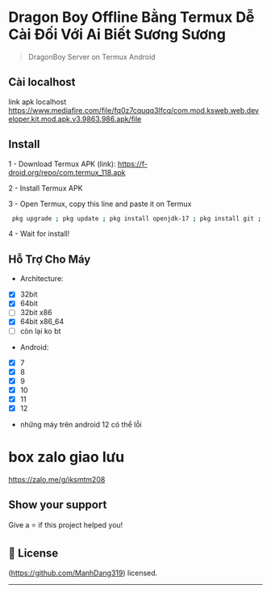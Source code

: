 # Dragon Boy Offline Bằng Termux Dễ Cài Đối Với Ai Biết Sương Sương


 
> DragonBoy Server on Termux Android


## Cài localhost 
link apk localhost https://www.mediafire.com/file/fq0z7cquqq3lfcq/com.mod.ksweb.web.developer.kit.mod.apk.v3.9863.986.apk/file
## Install
 
1 - Download Termux APK (link): 
https://f-droid.org/repo/com.termux_118.apk

2 - Install Termux APK

3 - Open Termux, copy this line and paste it on Termux

```bash
 pkg upgrade ; pkg update ; pkg install openjdk-17 ; pkg install git ; git clone https://github.com/ManhDang319/DragonBoy_Offline
```

4 - Wait for install!
 

## Hỗ Trợ Cho Máy
- Architecture:
- [x] 32bit 
- [x] 64bit 
- [ ] 32bit x86
- [x] 64bit x86_64
- [ ] còn lại ko bt

- Android:
- [x] 7
- [x] 8
- [x] 9
- [x] 10
- [x] 11
- [x] 12 
- những máy trên android 12 có thể lỗi



# box zalo giao lưu 

https://zalo.me/g/iksmtm208
## Show your support

Give a ⭐️ if this project helped you!

## 📝 License

(https://github.com/ManhDang319) licensed.

***
